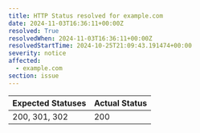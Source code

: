 ```yaml
---
title: HTTP Status resolved for example.com
date: 2024-11-03T16:36:11+00:00Z
resolved: True
resolvedWhen: 2024-11-03T16:36:11+00:00Z
resolvedStartTime: 2024-10-25T21:09:43.191474+00:00
severity: notice
affected:
  - example.com
section: issue
---
```


| Expected Statuses | Actual Status  |
|-------------------|----------------|
| 200, 301, 302 | 200 |
